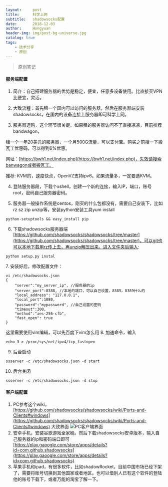 ```yaml
---
layout:     post
title:      科学上网
subtitle:   shadowsocks配置
date:       2018-12-03
author:     Hongyuan
header-img: img/post-bg-universe.jpg
catalog: true
tags:
    - 技术分享
    - 原创
---
```



> 原创笔记

#### 服务端配置

1. 简介：自己搭建服务器的优势是稳定，便宜，任意多设备使用。比直接买VPN比便宜，灵活。

2. 大致流程：首先租一个国内可以访问的服务器，然后在服务器端安装shadowsocks，在国内的设备连接上服务器即可科学上网。

3. 服务器选购，这个环节很关键。如果租的服务器访问不了直接凉凉，目前推荐bandwagon，

租一个一年20美元的服务器，一个月500G流量，可以支付宝。购买之前搜一下搬瓦工优惠码，可以得到6%优惠。

网址：[https://bwh1.net/index.php](https://bwh1.net/index.php)，失效请搜索banwagon或者搬瓦工。

推荐: KVM的，速度快点，OpenVZ支持ipv6。如果流量多，一定要选KVM。

4. 登陆服务器段，下载个xshell，创建一个新的连接，输入IP，端口，账号root，密码自己服务器密码。

5. 服务器一般操作系统是centos，刚买的什么包都没有，需要自己安装下，比如rz sz zip unzip等，安装python安装工具yum install
```
python-setuptools && easy_install pip
```
6. 下载shadowsocks服务器端[https://github.com/shadowsocks/shadowsocks/tree/master](https://github.com/shadowsocks/shadowsocks/tree/master)，可以git也可以本地下载用rz传上去，再unzip解压出来。进入文件夹后输入:
```
python setup.py instal
```
7. 安装好后，修改配置文件：
```
vi /etc/shadowsocks.json
{
    "server":"my_server_ip", //服务器的ip
    "server_port":8388, //本地的端口，可以自己设置，8385，8389什么的
    "local_address": "127.0.0.1",
    "local_port":1080,
    "password":"mypassword", //自己设置的密码
    "timeout":300,
    "method":"aes-256-cfb",
    "fast_open": true
}
```
这里需要使用vim编辑，可以先百度下vim怎么用
8. 加速命令，输入
```
echo 3 > /proc/sys/net/ipv4/tcp_fastopen
```
9. 后台启动
```
ssserver -c /etc/shadowsocks.json -d start
```
10. 后台关闭
```
ssserver -c /etc/shadowsocks.json -d stop
```
#### 客户端配置
1. PC参考这个wiki，[https://github.com/shadowsocks/shadowsocks/wiki/Ports-and-Clients#windows](https://github.com/shadowsocks/shadowsocks/wiki/Ports-and-Clients#windows)
大致界面
![PC客户端界面](https://imgchr.com/i/FMN4j1)
2. 安卓手机，安装谷歌游戏全家桶。然后下载shadowsocks安卓版本，输入自己服务器的ip和密码端口即可[[https://play.gaoogle.com/store/apps/details?id=com.github.shadowsocks](https://play.gaoogle.com/store/apps/details?id=com.github.shadowsocks)
]([https://play.gaoogle.com/store/apps/details?id=com.github.shadowsocks](https://play.gaoogle.com/store/apps/details?id=com.github.shadowsocks)
)
3. 苹果手机和ipad，有很多软件，比如shadowRocket，目前中国市场已经下架了，需要将账号切换到其他国家或者地区。也可以借别人已有这个软件的登陆他的账号下载下，或者万能的淘宝了解一下。
